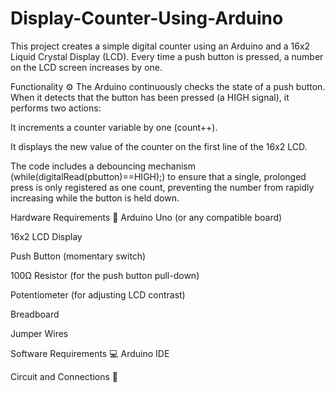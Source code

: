 # Display-Counter-Using-Arduino

This project creates a simple digital counter using an Arduino and a 16x2 Liquid Crystal Display (LCD). Every time a push button is pressed, a number on the LCD screen increases by one.

Functionality ⚙️
The Arduino continuously checks the state of a push button. When it detects that the button has been pressed (a HIGH signal), it performs two actions:

It increments a counter variable by one (count++).

It displays the new value of the counter on the first line of the 16x2 LCD.

The code includes a debouncing mechanism (while(digitalRead(pbutton)==HIGH);) to ensure that a single, prolonged press is only registered as one count, preventing the number from rapidly increasing while the button is held down.

Hardware Requirements 🔩
Arduino Uno (or any compatible board)

16x2 LCD Display

Push Button (momentary switch)

100Ω Resistor (for the push button pull-down)

Potentiometer (for adjusting LCD contrast)

Breadboard

Jumper Wires

Software Requirements 💻
Arduino IDE

Circuit and Connections 🔌

